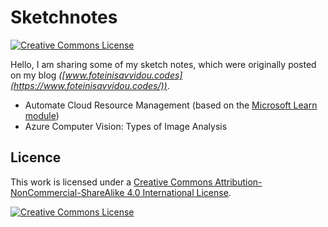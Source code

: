 # Sketchnotes

<a rel="license" href="http://creativecommons.org/licenses/by-nc-sa/4.0/"><img alt="Creative Commons License" src="https://img.shields.io/badge/Licence-CC%20BY--NC--SA%204.0-lightgrey"/></a>

Hello, I am sharing some of my sketch notes, which were originally posted on my blog *([www.foteinisavvidou.codes](https://www.foteinisavvidou.codes/))*.

* Automate Cloud Resource Management (based on the [Microsoft Learn module](https://aka.ms/CMUAutomateCloud))
* Azure Computer Vision: Types of Image Analysis



## Licence

This work is licensed under a <a rel="license" href="http://creativecommons.org/licenses/by-nc-sa/4.0/">Creative Commons Attribution-NonCommercial-ShareAlike 4.0 International License</a>.

<a rel="license" href="http://creativecommons.org/licenses/by-nc-sa/4.0/"><img alt="Creative Commons License" style="border-width:0" src="https://i.creativecommons.org/l/by-nc-sa/4.0/88x31.png" /></a>
